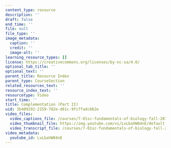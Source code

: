 ```yaml
---
content_type: resource
description: ''
draft: false
end_time: ''
file: null
file_type: ''
image_metadata:
  caption: ''
  credit: ''
  image-alt: ''
learning_resource_types: []
license: https://creativecommons.org/licenses/by-nc-sa/4.0/
optional_tab_title: ''
optional_text: ''
parent_title: Resource Index
parent_type: CourseSection
related_resources_text: ''
resource_index_text: ''
resourcetype: Video
start_time: ''
title: Complementation (Part II)
uid: 3b409292-2159-782e-d61c-9fc7fadc662e
video_files:
  video_captions_file: /courses/7-01sc-fundamentals-of-biology-fall-2011/f084c24a33f054958b0901e41c7736c5_LvLbaVW84nE.vtt
  video_thumbnail_file: https://img.youtube.com/vi/LvLbaVW84nE/default.jpg
  video_transcript_file: /courses/7-01sc-fundamentals-of-biology-fall-2011/1f06cac98da486121547f119a16478cb_LvLbaVW84nE.pdf
video_metadata:
  youtube_id: LvLbaVW84nE
---
```


